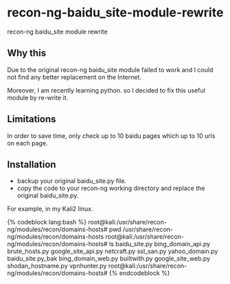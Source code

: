 # recon-ng-baidu_site-module-rewrite
recon-ng baidu_site module rewrite

## Why this
Due to the original recon-ng baidu_site module failed to work and I could not find any better replacement on the Internet.

Moreover, I am recently learning python. so I decided to fix this useful module by re-write it.


## Limitations
In order to save time, only check up to 10 baidu pages which up to 10 urls on each page.


## Installation

* backup your original baidu_site.py file.
* copy the code to your recon-ng working directory and replace the original baidu_site.py.

For example, in my Kali2 linux.

{% codeblock lang:bash %}
root@kali:/usr/share/recon-ng/modules/recon/domains-hosts# pwd
/usr/share/recon-ng/modules/recon/domains-hosts
root@kali:/usr/share/recon-ng/modules/recon/domains-hosts# ls
baidu_site.py      bing_domain_api.py  brute_hosts.py  google_site_api.py  netcraft.py         ssl_san.py    yahoo_domain.py
baidu_site.py_bak  bing_domain_web.py  builtwith.py    google_site_web.py  shodan_hostname.py  vpnhunter.py
root@kali:/usr/share/recon-ng/modules/recon/domains-hosts# 
{% endcodeblock %}


